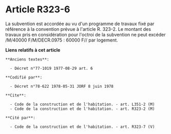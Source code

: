 # Article R323-6

La subvention est accordée au vu d'un programme de travaux fixé par référence à la convention prévue à l'article R. 323-2. Le
montant des travaux pris en considération pour l'octroi de la subvention ne peut excéder /M/40000 F/M/DECR.0975 : 60000 F//
par logement.

**Liens relatifs à cet article**

	**Anciens textes**:

	  - Décret n°77-1019 1977-08-29 art. 6

	**Codifié par**:

	  - Décret n°78-622 1978-05-31 JORF 8 juin 1978

	**Cite**:

	  - Code de la construction et de l'habitation. - art. L351-2 (M)
	  - Code de la construction et de l'habitation. - art. R323-2 (M)

	**Cité par**:

	  - Code de la construction et de l'habitation. - art. R323-7 (V)
